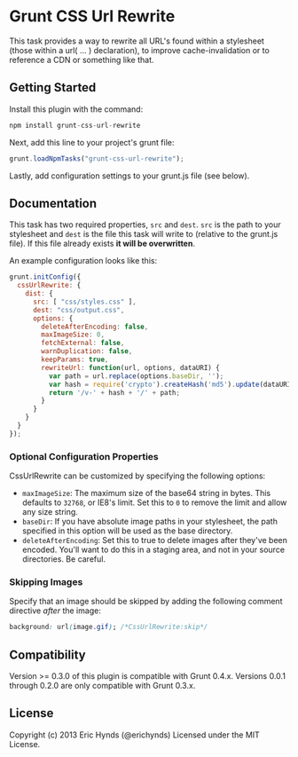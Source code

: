 # Grunt CSS Url Rewrite

This task provides a way to rewrite all URL's found within a stylesheet (those within a url( ... ) declaration), to improve cache-invalidation or to reference a CDN or something like that.

## Getting Started

Install this plugin with the command:

```js
npm install grunt-css-url-rewrite
```

Next, add this line to your project's grunt file:

```js
grunt.loadNpmTasks("grunt-css-url-rewrite");
```

Lastly, add configuration settings to your grunt.js file (see below).

## Documentation

This task has two required properties, `src` and `dest`. `src` is the path to your stylesheet and `dest` is the file this task will write to (relative to the grunt.js file). If this file already exists **it will be overwritten**.

An example configuration looks like this:

```js
grunt.initConfig({
  cssUrlRewrite: {
    dist: {
      src: [ "css/styles.css" ],
      dest: "css/output.css",
      options: {
        deleteAfterEncoding: false,
        maxImageSize: 0,
        fetchExternal: false,
        warnDuplication: false,
        keepParams: true,
        rewriteUrl: function(url, options, dataURI) {
          var path = url.replace(options.baseDir, '');
          var hash = require('crypto').createHash('md5').update(dataURI).digest('hex');
          return '/v-' + hash + '/' + path;
        }
      }
    }
  }
});
```

### Optional Configuration Properties

CssUrlRewrite can be customized by specifying the following options:

* `maxImageSize`: The maximum size of the base64 string in bytes. This defaults to `32768`, or IE8's limit. Set this to `0` to remove the limit and allow any size string.
* `baseDir`: If you have absolute image paths in your stylesheet, the path specified in this option will be used as the base directory.
* `deleteAfterEncoding`: Set this to true to delete images after they've been encoded. You'll want to do this in a staging area, and not in your source directories.  Be careful.

### Skipping Images

Specify that an image should be skipped by adding the following comment directive *after* the image:

```css
background: url(image.gif); /*CssUrlRewrite:skip*/
```

## Compatibility

Version >= 0.3.0 of this plugin is compatible with Grunt 0.4.x. Versions 0.0.1 through 0.2.0 are only compatible with Grunt 0.3.x.

## License

Copyright (c) 2013 Eric Hynds (@erichynds)
Licensed under the MIT License.
